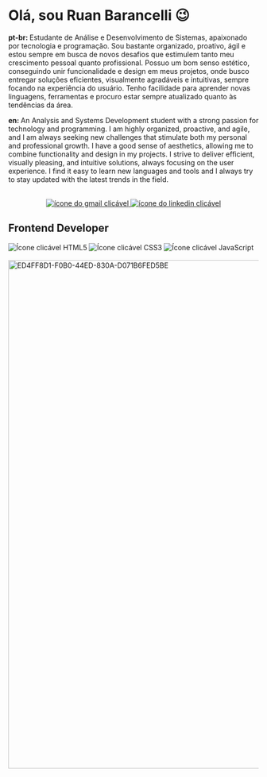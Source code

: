 # Olá, sou Ruan Barancelli 😉

<p><strong>pt-br: </strong>Estudante de Análise e Desenvolvimento de Sistemas, apaixonado por tecnologia e programação. Sou bastante organizado, proativo, ágil e estou sempre em busca de novos desafios que estimulem tanto meu crescimento pessoal quanto profissional. Possuo um bom senso estético, conseguindo unir funcionalidade e design em meus projetos, onde busco entregar soluções eficientes, visualmente agradáveis e intuitivas, sempre focando na experiência do usuário. Tenho facilidade para aprender novas linguagens, ferramentas e procuro estar sempre atualizado quanto às tendências da área.</p>

<p><strong>en: </strong>An Analysis and Systems Development student with a strong passion for technology and programming. I am highly organized, proactive, and agile, and I am always seeking new challenges that stimulate both my personal and professional growth.
I have a good sense of aesthetics, allowing me to combine functionality and design in my projects. I strive to deliver efficient, visually pleasing, and intuitive solutions, always focusing on the user experience. I find it easy to learn new languages and tools and I always try to stay updated with the latest trends in the field.</p><br>

<div align=center>
  <a href="mailto:ruanbarancelli@gmail.com" target="_blank">
    <img src= "https://img.shields.io/badge/Gmail-D14836?style=for-the-badge&logo=gmail&logoColor=white" alt="ícone do gmail clicável">
  </a>
  
  <a href="https://www.linkedin.com/in/ruan-barancelli/" target="_blank">
    <img src="https://img.shields.io/badge/LinkedIn-0077B5?style=for-the-badge&logo=linkedin&logoColor=white" alt="ícone do linkedin clicável">
  <a/>
</div>

## Frontend Developer

<div>
  <img src="https://img.shields.io/badge/HTML5-E34F26?style=for-the-badge&logo=html5&logoColor=white" alt="Ícone clicável HTML5">
    
  <img src="https://img.shields.io/badge/CSS3-1572B6?style=for-the-badge&logo=css3&logoColor=white" alt="Ícone clicável CSS3">

  <img src="https://img.shields.io/badge/JavaScript-323330?style=for-the-badge&logo=javascript&logoColor=F7DF1E" alt="Ícone clicável JavaScript">
</div><br>

<img width="1536" height="1024" alt="ED4FF8D1-F0B0-44ED-830A-D071B6FED5BE" src="https://github.com/user-attachments/assets/283c2d00-cb52-4d3d-9906-0496c1a6d465" align=center/>
